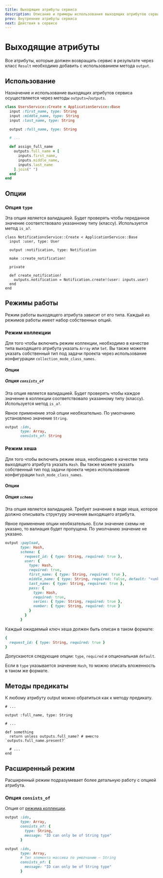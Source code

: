 ```yaml
---
title: Выходящие атрибуты сервиса
description: Описание и примеры использования выходящих атрибутов сервиса
prev: Внутренние атрибуты сервиса
next: Действия в сервисе
---
```


# Выходящие атрибуты

Все атрибуты, которые должен возвращать сервис в результате через класс `Result`
необходимо добавить с использованием метода `output`.

## Использование

Назначение и использование выходящих атрибутов сервиса осуществляется через методы `outputs=`/`outputs`.

```ruby
class UsersService::Create < ApplicationService::Base
  input :first_name, type: String
  input :middle_name, type: String
  input :last_name, type: String

  output :full_name, type: String

  # ...

  def assign_full_name
    outputs.full_name = [
      inputs.first_name,
      inputs.middle_name,
      inputs.last_name
    ].join(" ")
  end
end
```

## Опции

### Опция `type`

Эта опция является валидацией.
Будет проверять чтобы переданное значение соответствовало указанному типу (классу).
Используется метод `is_a?`.

```ruby{4,11}
class NotificationsService::Create < ApplicationService::Base
  input :user, type: User

  output :notification, type: Notification

  make :create_notification!

  private

  def create_notification!
    outputs.notification = Notification.create!(user: inputs.user)
  end
end
```

## Режимы работы

Режим работы выходящего атрибута зависит от его типа.
Каждый из режимов работы имеет набор собственных опций.

### Режим коллекции

Для того чтобы включить режим коллекции, необходимо в качестве типа выходящего атрибута указать `Array` или `Set`.
Вы также можете указать собственный тип под задачи проекта через использование конфигурации `collection_mode_class_names`.

#### Опции

##### Опция `consists_of`

Эта опция является валидацией.
Будет проверять чтобы каждое значение в коллекции соответствовало указанному типу (классу).
Используется метод `is_a?`.

Явное применение этой опции необязательно.
По умолчанию установлено значение `String`.

```ruby
output :ids,
       type: Array,
       consists_of: String
```

### Режим хеша

Для того чтобы включить режим хеша, необходимо в качестве типа выходящего атрибута указать `Hash`.
Вы также можете указать собственный тип под задачи проекта через использование конфигурации `hash_mode_class_names`.

#### Опции

##### Опция `schema`

Эта опция является валидацией.
Требует значение в виде хеша, которое должно описывать структуру значения выходящего атрибута.

Явное применение опции необязательно.
Если значение схемы не указано, то валиация будет пропущена.
По умолчанию значение не указано.

```ruby
output :payload,
       type: Hash,
       schema: {
         request_id: { type: String, required: true },
         user: {
           type: Hash,
           required: true,
           first_name: { type: String, required: true },
           middle_name: { type: String, required: false, default: "<unknown>" },
           last_name: { type: String, required: true },
           pass: {
             type: Hash,
             required: true,
             series: { type: String, required: true },
             number: { type: String, required: true }
           }
         }
       }
```

Каждый ожидаемый ключ хеша должен быть описан в таком формате:

```ruby
{
  request_id: { type: String, required: true }
}
```

Допускаются следующие опции: `type`, `required` и опциональная `default`.

Если в `type` указывается значение `Hash`, то можно описать вложенность в таком же формате.

## Методы предикаты

К любому атрибуту output можно обратиться как к методу предикату.


```ruby{8}
# ...

output :full_name, type: String

# ...

def something
  return unless outputs.full_name? # вместо `outputs.full_name.present?`
  
  # ...
end
```

## Расширенный режим

Расширенный режим подразумевает более детальную работу с опцией атрибута.

### Опция `consists_of`

Опция от [режима коллекции](../attributes/output#режим-коллекции).

```ruby
output :ids,
       type: Array,
       consists_of: {
         type: String,
         message: "ID can only be of String type"
       }
```

```ruby
output :ids,
       type: Array,
       # Тип элемента массива по умолчанию — String
       consists_of: {
         message: "ID can only be of String type"
       }
```
